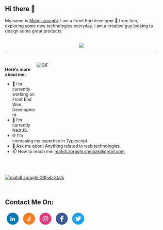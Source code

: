 ## Hi there 👋
My name is [Mahdi zoraghi](https://www.linkedin.com/in/mahdi-zoraghi-152a73157/). I am a Front End developer 🚀 from Iran, exploring some new technologies everyday. I am a creative guy looking to design some great products.
<br/>
<br/>
<div align="center">

![](https://komarev.com/ghpvc/?username=mahdi-zoraghi)
<!-- [![JavaScript](https://img.shields.io/badge/-JavaScript-fff?&logo=JavaScript&logoColor=ddc508)](https://github.com/mahdi-zoraghi?tab=repositories&q=&type=&language=javascript)
 -->
<!-- [![TypeScript](https://img.shields.io/badge/-TypeScript-fff?&logo=TypeScript&logoColor=blue)](https://github.com/mahdi-zoraghi?tab=repositories&q=&type=&language=typescript)
 -->
</div>

***

<br/>
<img align="right" height="250" width="400" alt="GIF" src="https://miro.medium.com/max/1360/1*IRGHmiGsa16stedQvIaZfw.gif" />

**Here's more about me:**

- 🔭 I’m currently working on Front End Web Development.
- 🌱 I’m currently NextJS.
- 🌐 I'm increasing my expertise in Typescript.
- 💬 Ask me about Anything related to web technologies.
- 📫 How to reach me: mahdi.zoraghi.sheibak@gmail.com
<br/>
<br/>
<!-- <br/>   --> 

<a href="#!"><img align="center"                                                                                                      
       src="https://github-readme-stats.vercel.app/api?username=mahdi-zoraghi&show_icons=true&count_private=true&theme=default"  
       alt="mahdi zoraghi Github Stats"/></a>

<br />

## Contact Me On:

<a href="https://www.linkedin.com/in/mahdi-zoraghi-152a73157/"><img src="https://github.com/aritraroy/social-icons/blob/master/linkedin-icon.png?raw=true" alt="mahdi zoraghi linkedin profile" width="50" height="50"></a>
<a href="https://stackoverflow.com/users/14837115/mahdi-zoraghi"><img src="https://raw.githubusercontent.com/aritraroy/social-icons/master/stackoverflow-icon.png" alt="mahdi zoraghi stackoverflow profile" height="50" width="50"></a>
<a href="https://www.instagram.com/mahdi_zoraghi/"><img src="https://github.com/aritraroy/social-icons/blob/master/instagram-icon.png?raw=true" alt="mahdi zoraghi instagram profile" height="50" width="50"></a>
<a href="https://www.facebook.com/mahdi.zoraghi.3/"><img src="https://github.com/aritraroy/social-icons/blob/master/facebook-icon.png?raw=true" alt="mahdi zoraghi facebook profile" width="50" height="50"></a>
<a href="https://twitter.com/mahdi_zoraghi"><img src="https://raw.githubusercontent.com/aritraroy/social-icons/master/twitter-icon.png" alt="mahdi zoraghi twitter profile" width="50" height="50"></a>
<!-- <a href=""><img src="" width="50" height="50"></a> -->

